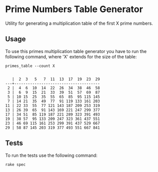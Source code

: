 # Prime Numbers Table Generator

Utility for generating a multiplication table of the first X prime numbers.

## Usage

To use this primes multiplication table generator you have to run the following command, where 'X' extends for the size of the table:

    primes_table --count X


       |  2  3   5   7  11  13  17  19  23  29
    ---+--------------------------------------
     2 |  4  6  10  14  22  26  34  38  46  58
     3 |  6  9  15  21  33  39  51  57  69  87
     5 | 10 15  25  35  55  65  85  95 115 145
     7 | 14 21  35  49  77  91 119 133 161 203
    11 | 22 33  55  77 121 143 187 209 253 319
    13 | 26 39  65  91 143 169 221 247 299 377
    17 | 34 51  85 119 187 221 289 323 391 493
    19 | 38 57  95 133 209 247 323 361 437 551
    23 | 46 69 115 161 253 299 391 437 529 667
    29 | 58 87 145 203 319 377 493 551 667 841

## Tests

To run the tests use the following command:

    rake spec